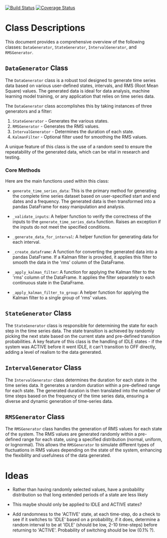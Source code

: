[![Build Status](https://travis-ci.org/Danielwoodh/MachineMax.svg?branch=time-series-dan)](https://travis-ci.org/Danielwoodh/MachineMax)
[![Coverage Status](https://coveralls.io/repos/github/Danielwoodh/MachineMax/badge.svg?branch=time-series-dan)](https://coveralls.io/github/Danielwoodh/MachineMax?branch=time-series-dan)

# Class Descriptions

This document provides a comprehensive overview of the following classes: `DataGenerator`, `StateGenerator`, `IntervalGenerator`, and `RMSGenerator`.

## `DataGenerator` Class

The `DataGenerator` class is a robust tool designed to generate time series data based on various user-defined states, intervals, and RMS (Root Mean Square) values. The generated data is ideal for data analysis, machine learning model training, or any application that relies on time series data.

The `DataGenerator` class accomplishes this by taking instances of three generators and a filter:

1. `StateGenerator` - Generates the various states.
2. `RMSGenerator` - Generates the RMS values.
3. `IntervalGenerator` - Determines the duration of each state.
4. `KalmanFilter` - Optional filter used for smoothing the RMS values.

A unique feature of this class is the use of a random seed to ensure the repeatability of the generated data, which can be vital in research and testing.

### Core Methods

Here are the main functions used within this class:

- `generate_time_series_data`: This is the primary method for generating the complete time series dataset based on user-specified start and end dates and a frequency. The generated data is then transformed into a pandas DataFrame for easy manipulation and analysis.

- `_validate_inputs`: A helper function to verify the correctness of the inputs to the `generate_time_series_data` function. Raises an exception if the inputs do not meet the specified conditions.

- `_generate_data_for_interval`: A helper function for generating data for each interval.

- `_create_dataframe`: A function for converting the generated data into a pandas DataFrame. If a Kalman filter is provided, it applies this filter to smooth the data in the 'rms' column of the DataFrame.

- `_apply_kalman_filter`: A function for applying the Kalman filter to the 'rms' column of the DataFrame. It applies the filter separately to each continuous state in the DataFrame.

- `_apply_kalman_filter_to_group`: A helper function for applying the Kalman filter to a single group of 'rms' values.

## `StateGenerator` Class

The `StateGenerator` class is responsible for determining the state for each step in the time series data. The state transition is achieved by randomly picking the next state based on the current state and pre-defined transition probabilities. A key feature of this class is the handling of IDLE states - if the system was ACTIVE before it went IDLE, it can't transition to OFF directly, adding a level of realism to the data generated.

## `IntervalGenerator` Class

The `IntervalGenerator` class determines the duration for each state in the time series data. It generates a random duration within a pre-defined range for each state. The generated duration is then translated into the number of time steps based on the frequency of the time series data, ensuring a diverse and dynamic generation of time-series data.

## `RMSGenerator` Class

The `RMSGenerator` class handles the generation of RMS values for each state of the system. The RMS values are generated randomly within a pre-defined range for each state, using a specified distribution (normal, uniform, or lognormal). This allows the `RMSGenerator` to simulate different types of fluctuations in RMS values depending on the state of the system, enhancing the flexibility and usefulness of the data generated.

# Ideas

- Rather than having randomly selected values, have a probability distribution so that long extended periods of a state are less likely
- This maybe should only be applied to IDLE and ACTIVE states?

- Add randomness to the 'ACTIVE' state, at each time-step, do a check to see if it switches to 'IDLE' based
on a probability, if it does, determine a random interval to be at 'IDLE' (should be low, 2-10 time-steps)
before returning to 'ACTIVE'. Probability of switching should be low (0.1% ?).
